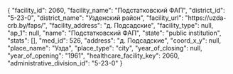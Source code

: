 {
    "facility_id": 2060,
    "facility_name": "Подстатковский ФАП",
    "district_id": "5-23-0",
    "district_name": "Узденский район",
    "facility_url": "https:\/\/uzda-crb.by\/faps\/",
    "facility_address": "д. Подсадские",
    "facility_type": null,
    "ap_1": null,
    "name": "Подстатковский ФАП",
    "state": "public institution",
    "stats": [],
    "med_id": 526,
    "address": "д. Подсадские",
    "coord_x_y": null,
    "place_name": "Узда",
    "place_type": "city",
    "year_of_closing": null,
    "year_of_opening": "1961",
    "healthcare_facility_key": 2060,
    "administrative_division_id": "5-23-0"
}